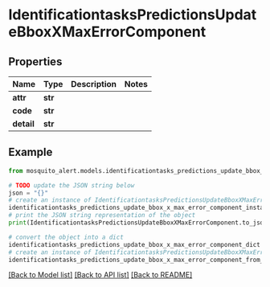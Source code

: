 # IdentificationtasksPredictionsUpdateBboxXMaxErrorComponent


## Properties

Name | Type | Description | Notes
------------ | ------------- | ------------- | -------------
**attr** | **str** |  | 
**code** | **str** |  | 
**detail** | **str** |  | 

## Example

```python
from mosquito_alert.models.identificationtasks_predictions_update_bbox_x_max_error_component import IdentificationtasksPredictionsUpdateBboxXMaxErrorComponent

# TODO update the JSON string below
json = "{}"
# create an instance of IdentificationtasksPredictionsUpdateBboxXMaxErrorComponent from a JSON string
identificationtasks_predictions_update_bbox_x_max_error_component_instance = IdentificationtasksPredictionsUpdateBboxXMaxErrorComponent.from_json(json)
# print the JSON string representation of the object
print(IdentificationtasksPredictionsUpdateBboxXMaxErrorComponent.to_json())

# convert the object into a dict
identificationtasks_predictions_update_bbox_x_max_error_component_dict = identificationtasks_predictions_update_bbox_x_max_error_component_instance.to_dict()
# create an instance of IdentificationtasksPredictionsUpdateBboxXMaxErrorComponent from a dict
identificationtasks_predictions_update_bbox_x_max_error_component_from_dict = IdentificationtasksPredictionsUpdateBboxXMaxErrorComponent.from_dict(identificationtasks_predictions_update_bbox_x_max_error_component_dict)
```
[[Back to Model list]](../README.md#documentation-for-models) [[Back to API list]](../README.md#documentation-for-api-endpoints) [[Back to README]](../README.md)


